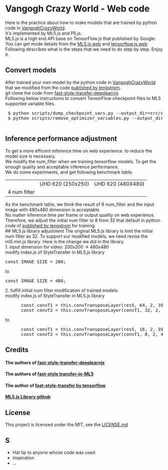 # Vangogh Crazy World - Web code

Here is the practice about how to make models that are trained by python code in <a href="https://github.com/acerwebai/VangoghCrazyWorld"> VangoghCrazyWorld</a>.<br/>
It's implemented by ML5.js and P5.js. <br/>
ML5.js is a high end API base on TensorFlow.js that published by Google.
You can get mode details from the <a href="https://ml5js.org/">ML5.js web</a> and <a href="https://www.tensorflow.org/js/">tensorflow.js web </a>
<br/>
Following describes what is the steps that we need to do step by step. Enjoy it.

## Convert models
 After trained your own model by the python code in <a href="https://github.com/acerwebai/VangoghCrazyWorld"> VangoghCrazyWorld</a> that we modified from the code <a href="https://github.com/lengstrom/fast-style-transfer"> published by lengstrom</a>.<br/>
 git clone the code from <a href="https://github.com/reiinakano/fast-style-transfer-deeplearnjs"> fast-style-transfer-deeplearnjs</a><br/>
 Following below instructions to convert TensorFlow checkpoint files to ML5 supported variable files.
 <pre>
 $ python scripts/dump_checkpoint_vars.py --output_dir=src/ckpts/my-new-style --checkpoint_file=/path/to/model.ckpt
 $ python scripts/remove_optimizer_variables.py --output_dir=src/ckpts/my-new-style
 </pre>
## Inference performance adjustment
To get a more efficent inference time on web experience. to reduce the model size is necessary. <br/>
We modify the num_filter when we training tensorflow models. To get the enough quality and acceptable inference performance.<br/>
We do some experiments, and get following benchmark table.
<table>
 <tr>
  <td></td><td>UHD 620 (250x250) </td><td>UHD 620 (480X480)</td></tr>
 <tr><td> 4 num filter</td><td></td><td></td>
 </tr>
 </table>
As the benchmark table, we think the result of 8 num_filter and the input image with 480x480 dimension is acceptable. <br/>
No matter inference time per frame or output quality on web experience.
Therefore, we adjust the initial num filter to 8 from 32 that default in python code of <a href="https://github.com/lengstrom/fast-style-transfer"> published by lengstrom</a> for training.
<br/>
## ML5.js library adjustment
The original ML5.js library is limit the initial num filter as 32. To support our modified models, we need revise the ml5.min.js library.
Here is the change we did in the library.<br/>
1. input dimension for video: 200x200 -> 480x480<br/>
modify index.js of StyleTransfer in ML5.js library
<pre>
const IMAGE_SIZE = 200;
</pre>
to 
<pre>
const IMAGE_SIZE = 480;
</pre>
2. fulfill initial num filter modification of trained models.<br/>
modify index.js of StyleTransfer in ML5.js library
<pre>
      const convT1 = this.convTransposeLayer(res5, 64, 2, 39);
      const convT2 = this.convTransposeLayer(convT1, 32, 2, 42);
</pre>
to
<pre>
      const convT1 = this.convTransposeLayer(res5, 16, 2, 39);
      const convT2 = this.convTransposeLayer(convT1, 8, 2, 42);
</pre>

## Credits 
#### The authers of <a href="https://github.com/reiinakano/fast-style-transfer-deeplearnjs"> fast-style-transfer-deeplearnjs</a>
#### The authers of <a href="https://github.com/yining1023/fast_style_transfer_in_ML5/"> fast-style transfer-in-ML5</a>
#### The author of <a href="https://github.com/lengstrom/fast-style-transfer"> fast-style-transfer by tensorflow</a>
#### <a href="https://github.com/ml5js/ml5-library"> ML5.js Library github</a>

## License

This project is licensed under the MIT, see the [LICENSE.md](LICENSE)

## S

* Hat tip to anyone whose code was used
* Inspiration
* ...


